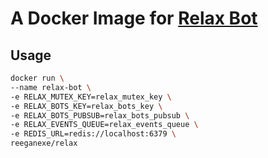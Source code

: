 # A Docker Image for [Relax Bot](https://github.com/zerobotlabs/relax)

## Usage

```sh
docker run \
--name relax-bot \
-e RELAX_MUTEX_KEY=relax_mutex_key \
-e RELAX_BOTS_KEY=relax_bots_key \
-e RELAX_BOTS_PUBSUB=relax_bots_pubsub \
-e RELAX_EVENTS_QUEUE=relax_events_queue \
-e REDIS_URL=redis://localhost:6379 \
reeganexe/relax
```
